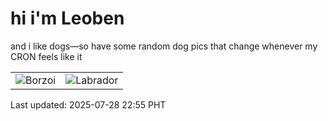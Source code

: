 # hi i'm Leoben

and i like dogs—so have some random dog pics that change whenever my CRON feels like it

|  |  |
|--------|----------|
| ![Borzoi](https://random-dog-vercel.vercel.app/api/random-borzoi?v=1753714535) | ![Labrador](https://random-dog-vercel.vercel.app/api/random-labrador?v=1753714535) |

Last updated: 2025-07-28 22:55 PHT
